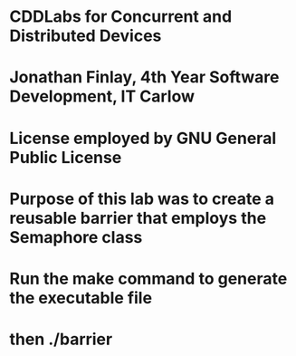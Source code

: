 # CDDLabs for Concurrent and Distributed Devices
# Jonathan Finlay, 4th Year Software Development, IT Carlow
# License employed by GNU General Public License
# Purpose of this lab was to create a reusable barrier that employs the Semaphore class
# Run the make command to generate the executable file
# then ./barrier
